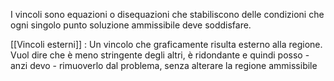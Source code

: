 I vincoli sono equazioni o disequazioni che stabiliscono delle condizioni che ogni singolo punto soluzione ammissibile deve soddisfare.

[[Vincoli esterni]] :
 Un vincolo che graficamente risulta esterno alla regione. Vuol dire che è meno stringente degli altri, è ridondante e quindi posso - anzi devo - rimuoverlo dal problema, senza alterare la regione ammissibile